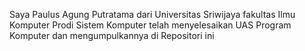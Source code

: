 Saya Paulus Agung Putratama dari Universitas Sriwijaya fakultas Ilmu Komputer Prodi Sistem Komputer telah menyelesaikan UAS Program Komputer dan mengumpulkannya di Repositori ini
